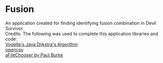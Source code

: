 # Fusion
An application created for finding identifying fusion combination in Devil Survivor.  
Credits:
The following was used to complete this application libraries and code:  
[Vogella's Java Dijkstra's Algorithm](http://www.vogella.com/tutorials/JavaAlgorithmsDijkstra/article.html)  
[opencsv](http://opencsv.sourceforge.net/)  
[aFileChooser by Paul Burke](https://github.com/iPaulPro/aFileChooser)
